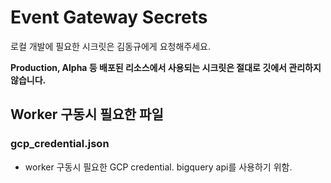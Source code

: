 # Event Gateway Secrets
로컬 개발에 필요한 시크릿은 김동규에게 요청해주세요.

**Production, Alpha 등 배포된 리소스에서 사용되는 시크릿은 절대로 깃에서 관리하지 않습니다.** 

## Worker 구동시 필요한 파일  

### gcp_credential.json
- worker 구동시 필요한 GCP credential. bigquery api를 사용하기 위함.